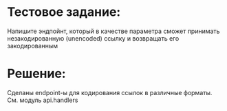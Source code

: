# Тестовое задание:

Напишите эндпойнт, который в качестве параметра
сможет принимать незакодированную (unencoded)
ссылку и возвращать его закодированным 

# Решение:

Сделаны endpoint-ы для кодирования ссылок в различные форматы. См. модуль api.handlers
